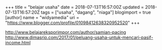 +++
title = "belajar usaha"
date = 2018-07-13T16:57:00Z
updated = 2018-07-13T16:57:20Z
tags = ["usaha", "dagang", "niaga"]
blogimport = true 
[author]
	name = "widyamedia"
	uri = "https://www.blogger.com/profile/01098412638320952520"
+++

http://www.belajareksporimpor.com/author/samian-pacing<br />http://www.dimasrio.com/2017/01/peluang-usaha-untuk-mencari-pasif-income.html
